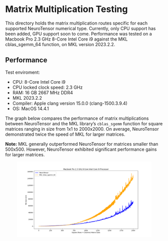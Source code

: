 # Matrix Multiplication Testing
This directory holds the matrix multiplication routes specific for each supported NeuroTensor numerical type. Currently, only CPU support has been added, GPU support soon to come. Performance was tested on a Macbook Pro 2.3 GHz 8-Core Intel Core i9 against the MKL cblas_sgemm_64 function, on MKL version 2023.2.2.

## Performance

Test enviroment:
- CPU: 8-Core Intel Core i9
- CPU locked clock speed: 2.3 GHz
- RAM: 16 GB 2667 MHz DDR4
- MKL 2023.2.2
- Compiler: Apple clang version 15.0.0 (clang-1500.3.9.4)
- OS: MacOS 14.4.1

The graph below compares the performance of matrix multiplications between NeuroTensor and the MKL library’s `cblas_sgemm` function for square matrices ranging in size from 1x1 to 2000x2000. On average, NeuroTensor demonstrated twice the speed of MKL for larger matrices.

**Note:** MKL generally outperformed NeuroTensor for matrices smaller than 500x500. However, NeuroTensor exhibited significant performance gains for larger matrices.

<p align="center">
  <img src="benchmarking/NeuroTensor_vs_MKL.png" alt="NeuroTensor performance" width="85%">
</p>

